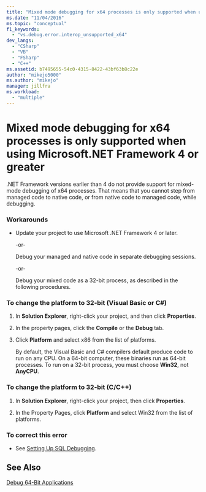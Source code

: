 ```yaml
---
title: "Mixed mode debugging for x64 processes is only supported when using Microsoft.NET Framework 4 or greater | Microsoft Docs"
ms.date: "11/04/2016"
ms.topic: "conceptual"
f1_keywords: 
  - "vs.debug.error.interop_unsupported_x64"
dev_langs: 
  - "CSharp"
  - "VB"
  - "FSharp"
  - "C++"
ms.assetid: b7495655-54c0-4315-8422-43bf63b8c22e
author: "mikejo5000"
ms.author: "mikejo"
manager: jillfra
ms.workload: 
  - "multiple"
---
```

# Mixed mode debugging for x64 processes is only supported when using Microsoft.NET Framework 4 or greater
.NET Framework versions earlier than 4 do not provide support for mixed-mode debugging of x64 processes. That means that you cannot step from managed code to native code, or from native code to managed code, while debugging.  
  
### Workarounds  
  
-   Update your project to use Microsoft .NET Framework 4 or later.  
  
     -or-  
  
     Debug your managed and native code in separate debugging sessions.  
  
     -or-  
  
     Debug your mixed code as a 32-bit process, as described in the following procedures.  
  
### To change the platform to 32-bit (Visual Basic or C#)  
  
1.  In **Solution Explorer**, right-click your project, and then click **Properties**.  
  
2.  In the property pages, click the **Compile** or the **Debug** tab.  
  
3.  Click **Platform** and select x86 from the list of platforms.  
  
     By default, the Visual Basic and C# compilers default produce code to run on any CPU. On a 64-bit computer, these binaries run as 64-bit processes. To run on a 32-bit process, you must choose **Win32**, not **AnyCPU**.  
  
### To change the platform to 32-bit (C/C++)  
  
1.  In **Solution Explorer**, right-click your project, then click **Properties**.  
  
2.  In the Property Pages, click **Platform** and select Win32 from the list of platforms.  
  
### To correct this error  
  
-   See [Setting Up SQL Debugging](/previous-versions/visualstudio/visual-studio-2010/s4sszxst(v=vs.100)).  
  
## See Also  
 [Debug 64-Bit Applications](../debugger/debug-64-bit-applications.md)